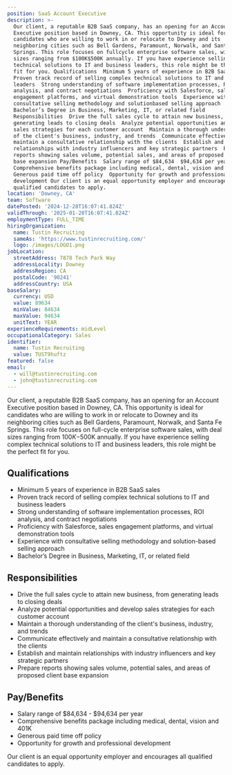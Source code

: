 ```yaml
---
position: SaaS Account Executive
description: >-
  Our client, a reputable B2B SaaS company, has an opening for an Account
  Executive position based in Downey, CA. This opportunity is ideal for
  candidates who are willing to work in or relocate to Downey and its
  neighboring cities such as Bell Gardens, Paramount, Norwalk, and Santa Fe
  Springs. This role focuses on fullcycle enterprise software sales, with deal
  sizes ranging from $100K$500K annually. If you have experience selling complex
  technical solutions to IT and business leaders, this role might be the perfect
  fit for you. Qualifications  Minimum 5 years of experience in B2B SaaS sales 
  Proven track record of selling complex technical solutions to IT and business
  leaders  Strong understanding of software implementation processes, ROI
  analysis, and contract negotiations  Proficiency with Salesforce, sales
  engagement platforms, and virtual demonstration tools  Experience with
  consultative selling methodology and solutionbased selling approach 
  Bachelor’s Degree in Business, Marketing, IT, or related field
  Responsibilities  Drive the full sales cycle to attain new business, from
  generating leads to closing deals  Analyze potential opportunities and develop
  sales strategies for each customer account  Maintain a thorough understanding
  of the client's business, industry, and trends  Communicate effectively and
  maintain a consultative relationship with the clients  Establish and maintain
  relationships with industry influencers and key strategic partners  Prepare
  reports showing sales volume, potential sales, and areas of proposed client
  base expansion Pay/Benefits  Salary range of $84,634  $94,634 per year 
  Comprehensive benefits package including medical, dental, vision and 401K 
  Generous paid time off policy  Opportunity for growth and professional
  development Our client is an equal opportunity employer and encourages all
  qualified candidates to apply.
location: 'Downey, CA'
team: Software
datePosted: '2024-12-28T16:07:41.824Z'
validThrough: '2025-01-28T16:07:41.824Z'
employmentType: FULL_TIME
hiringOrganization:
  name: Tustin Recruiting
  sameAs: 'https://www.tustinrecruiting.com/'
  logo: /images/LOGO1.png
jobLocation:
  streetAddress: 7878 Tech Park Way
  addressLocality: Downey
  addressRegion: CA
  postalCode: '90241'
  addressCountry: USA
baseSalary:
  currency: USD
  value: 89634
  minValue: 84634
  maxValue: 94634
  unitText: YEAR
experienceRequirements: midLevel
occupationalCategory: Sales
identifier:
  name: Tustin Recruiting
  value: TUST9huftz
featured: false
email:
  - will@tustinrecruiting.com
  - john@tustinrecruiting.com
---
```




Our client, a reputable B2B SaaS company, has an opening for an Account Executive position based in Downey, CA. This opportunity is ideal for candidates who are willing to work in or relocate to Downey and its neighboring cities such as Bell Gardens, Paramount, Norwalk, and Santa Fe Springs. This role focuses on full-cycle enterprise software sales, with deal sizes ranging from $100K-$500K annually. If you have experience selling complex technical solutions to IT and business leaders, this role might be the perfect fit for you.

## Qualifications

- Minimum 5 years of experience in B2B SaaS sales
- Proven track record of selling complex technical solutions to IT and business leaders
- Strong understanding of software implementation processes, ROI analysis, and contract negotiations
- Proficiency with Salesforce, sales engagement platforms, and virtual demonstration tools
- Experience with consultative selling methodology and solution-based selling approach
- Bachelor’s Degree in Business, Marketing, IT, or related field

## Responsibilities

- Drive the full sales cycle to attain new business, from generating leads to closing deals
- Analyze potential opportunities and develop sales strategies for each customer account
- Maintain a thorough understanding of the client's business, industry, and trends
- Communicate effectively and maintain a consultative relationship with the clients
- Establish and maintain relationships with industry influencers and key strategic partners
- Prepare reports showing sales volume, potential sales, and areas of proposed client base expansion

## Pay/Benefits

- Salary range of $84,634 - $94,634 per year
- Comprehensive benefits package including medical, dental, vision and 401K
- Generous paid time off policy
- Opportunity for growth and professional development

Our client is an equal opportunity employer and encourages all qualified candidates to apply.
